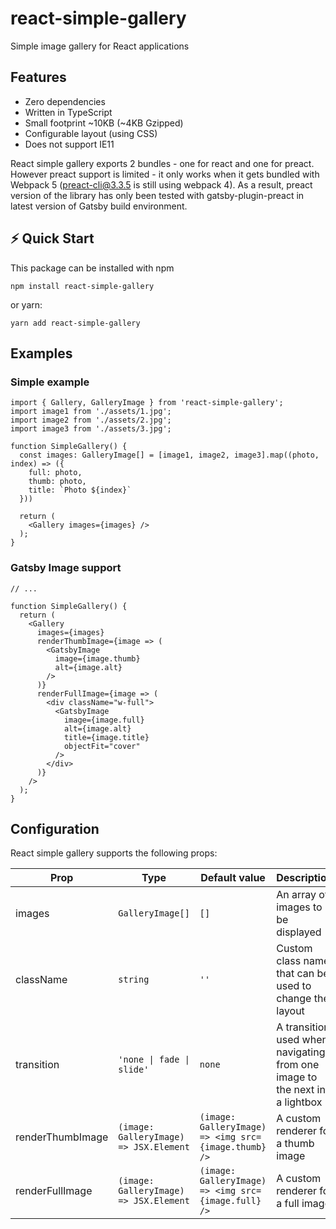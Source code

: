 # react-simple-gallery
Simple image gallery for React applications

## Features

* Zero dependencies
* Written in TypeScript
* Small footprint ~10KB (~4KB Gzipped)
* Configurable layout (using CSS)
* Does not support IE11

React simple gallery exports 2 bundles - one for react and one for preact. However preact support is limited - it only works when it gets bundled with Webpack 5 (preact-cli@3.3.5 is still using webpack 4). As a result, preact version of the library has only been tested with gatsby-plugin-preact in latest version of Gatsby build environment.  

## ⚡️ Quick Start

This package can be installed with npm

```
npm install react-simple-gallery
```
or yarn:
```
yarn add react-simple-gallery
```

## Examples

### Simple example

```tsx
import { Gallery, GalleryImage } from 'react-simple-gallery';
import image1 from './assets/1.jpg';
import image2 from './assets/2.jpg';
import image3 from './assets/3.jpg';

function SimpleGallery() {
  const images: GalleryImage[] = [image1, image2, image3].map((photo, index) => ({
    full: photo,
    thumb: photo,
    title: `Photo ${index}`
  }))

  return (
    <Gallery images={images} />
  );
}
```

### Gatsby Image support

```tsx
// ...

function SimpleGallery() {
  return (
    <Gallery 
      images={images}
      renderThumbImage={image => (
        <GatsbyImage
          image={image.thumb}
          alt={image.alt}
        />
      )}
      renderFullImage={image => (
        <div className="w-full">
          <GatsbyImage
            image={image.full}
            alt={image.alt}
            title={image.title}
            objectFit="cover"
          />
        </div>
      )}
    />
  );
}
```
## Configuration

React simple gallery supports the following props:

| Prop              | Type                                        | Default value                                            | Description                                                                   |
| ----------------- | ------------------------------------------- | -------------------------------------------------------- | ----------------------------------------------------------------------------- |
| images            | ```GalleryImage[]```                        | ```[]```                                                 | An array of images to be displayed                                            |
| className         | ```string```                                | ```''```                                                 | Custom class name that can be used to change the layout                       |
| transition        | ```'none \| fade \| slide'```               | ```none```                                               | A transition used when navigating from one image to the next in a lightbox    |
| renderThumbImage  | ```(image: GalleryImage) => JSX.Element```  | ```(image: GalleryImage) => <img src={image.thumb} />``` | A custom renderer for a thumb image                                           | 
| renderFullImage   | ```(image: GalleryImage) => JSX.Element```  | ```(image: GalleryImage) => <img src={image.full} />```  | A custom renderer for a full image                                            | 
 

